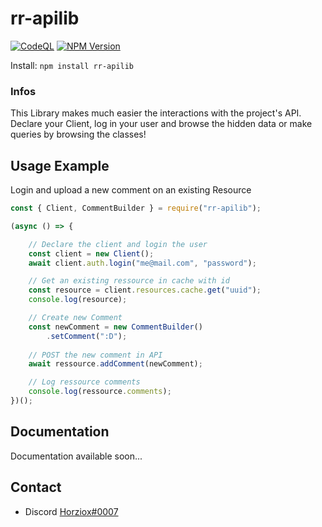 # rr-apilib

<p>
  <a href="https://github.com/cesi-pedoncule/RR-Lib/actions"><img src="https://github.com/cesi-pedoncule/RR-Lib/actions/workflows/codeql.yml/badge.svg" alt="CodeQL" /></a>
  <a href="https://www.npmjs.com/package/rr-apilib"><img src="https://img.shields.io/npm/v/rr-apilib.svg?maxAge=3600" alt="NPM Version" /></a>
</p>

Install: `npm install rr-apilib`

### Infos

This Library makes much easier the interactions with the project's API.
Declare your Client, log in your user and browse the hidden data or make queries by browsing the classes!

## Usage Example

Login and upload a new comment on an existing Resource
```javascript
const { Client, CommentBuilder } = require("rr-apilib");

(async () => {

    // Declare the client and login the user
    const client = new Client();
    await client.auth.login("me@mail.com", "password");

    // Get an existing ressource in cache with id
    const resource = client.resources.cache.get("uuid");
    console.log(resource);

    // Create new Comment
    const newComment = new CommentBuilder()
        .setComment(":D");
    
    // POST the new comment in API
    await ressource.addComment(newComment);

    // Log ressource comments
    console.log(ressource.comments);
})();
```

## Documentation
Documentation available soon...

## Contact
- Discord [Horziox#0007](https://discord.com/users/340212760870649866)